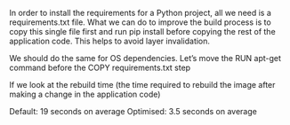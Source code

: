 In order to install the requirements for a Python project, all we need is a requirements.txt file.
What we can do to improve the build process is to copy this single file first and run pip install before copying the rest of the application code. This helps to avoid layer invalidation.



We should do the same for OS dependencies. Let’s move the RUN apt-get command before the COPY requirements.txt step

If we look at the rebuild time (the time required to rebuild the image after making a change in the application code)

Default: 19 seconds on average
Optimised: 3.5 seconds on average
